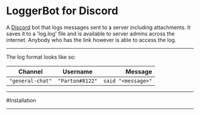 # LoggerBot for Discord

A [Discord](https://discordapp.com/) bot that logs messages sent to a server including attachments.
It saves it to a 'log.log' file and is available to server admins across the internet.
Anybody who has the link however is able to access the log.

***

The log format looks like so:

| Channel         | Username      | Message                               |
| --------------- |:-------------:| -------------------------------------:|
| `"general-chat"`  | `"Parton#8122"` | `said "<message>"`                      |


***
#Installation 
***



